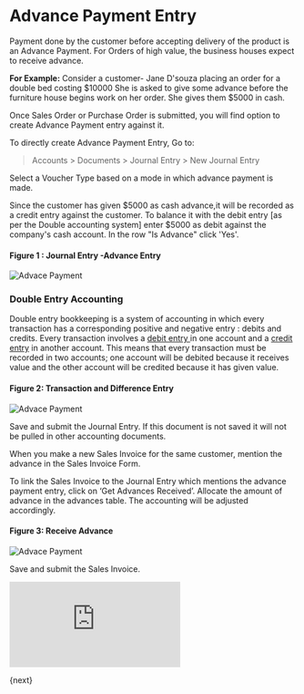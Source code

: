<!-- add-breadcrumbs -->
# Advance Payment Entry

Payment done by the customer before accepting delivery of the product is an
Advance Payment. For Orders of high value, the business houses expect to
receive advance.


__For Example:__ Consider a customer- Jane D'souza placing an order for a double
bed costing $10000 She is asked to give some advance before the furniture
house begins work on her order. She gives them $5000 in cash.

Once Sales Order or Purchase Order is submitted, you will find option to create Advance Payment entry against it.

To directly create Advance Payment Entry, Go to:

> Accounts > Documents > Journal Entry > New Journal Entry

Select a Voucher Type based on a mode in which advance payment is made.

Since the customer has given $5000 as cash advance,it will be recorded as a
credit entry against the customer. To balance it with the debit entry [as per the Double
accounting system] enter $5000 as debit against the company's cash account. In
the row "Is Advance" click 'Yes'.

#### Figure 1 : Journal Entry -Advance Entry

<img class="screenshot" alt="Advace Payment" src="{{docs_base_url}}/assets/img/accounting/advance-payment-1.png">

### Double Entry Accounting

Double entry bookkeeping is a system of accounting in which every transaction
has a corresponding positive and negative entry : debits and credits. Every
transaction involves a [debit entry
](http://www.e-conomic.co.uk/accountingsystem/glossary/debit)in one account
and a [credit
entry](http://www.e-conomic.co.uk/accountingsystem/glossary/credit) in another
account. This means that every transaction must be recorded in two accounts;
one account will be debited because it receives value and the other account
will be credited because it has given value.


#### Figure 2: Transaction and Difference Entry

<img class="screenshot" alt="Advace Payment" src="{{docs_base_url}}/assets/img/accounting/advance-payment-2.png">

Save and submit the Journal Entry. If this document is not saved it will not be pulled in
other accounting documents.

When you make a new Sales Invoice for the same customer, mention the advance
in the Sales Invoice Form.

To link the Sales Invoice to the Journal Entry which mentions the advance
payment entry, click on ‘Get Advances Received’.  Allocate the amount of
advance in the advances table. The accounting will be adjusted accordingly.

#### Figure 3: Receive Advance

<img class="screenshot" alt="Advace Payment" src="{{docs_base_url}}/assets/img/accounting/advance-payment-3.png">

Save and submit the Sales Invoice.


<div class="embed-container">
    <iframe src="https://www.youtube.com/embed/J46-6qtyZ9U?rel=0" frameborder="0" allow="autoplay; encrypted-media" allowfullscreen>
    </iframe>
</div>

{next}
